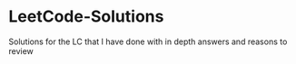 # LeetCode-Solutions
Solutions for the LC that I have done with in depth answers and reasons to review
